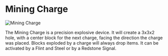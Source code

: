 # Mining Charge

![Mining Charge](block:betterwithmods:mining_charge)

The Mining Charge is a precision explosive device. It will create a 3x3x2 hole, with a center block for the next charge, facing the direction the charge was placed. Blocks exploded by a charge will always drop items. It can be activated by a Flint and Steel or by a Redstone Signal. 